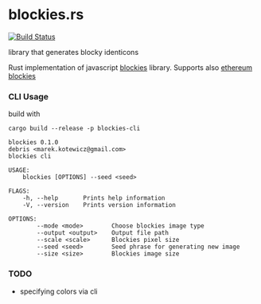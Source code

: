# blockies.rs

[![Build Status][travis-image]][travis-url]

[travis-image]: https://travis-ci.org/debris/blockies.rs.svg?branch=master
[travis-url]: https://travis-ci.org/debris/blockies.rs

library that generates blocky identicons

Rust implementation of javascript [blockies](https://github.com/download13/blockies) library. Supports also [ethereum blockies](https://github.com/alexvandesande/blockies)

### CLI Usage

build with

```
cargo build --release -p blockies-cli
```

```
blockies 0.1.0
debris <marek.kotewicz@gmail.com>
blockies cli

USAGE:
    blockies [OPTIONS] --seed <seed>

FLAGS:
    -h, --help       Prints help information
    -V, --version    Prints version information

OPTIONS:
        --mode <mode>        Choose blockies image type
        --output <output>    Output file path
        --scale <scale>      Blockies pixel size
        --seed <seed>        Seed phrase for generating new image
        --size <size>        Blockies image size
```

### TODO

- specifying colors via cli
